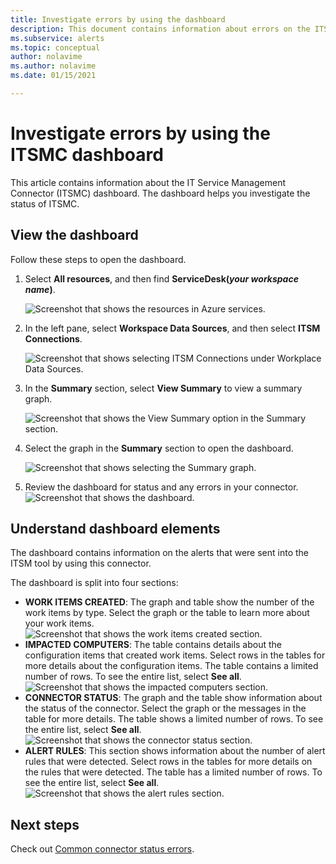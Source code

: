 ```yaml
---
title: Investigate errors by using the dashboard
description: This document contains information about errors on the ITSMC dashboard.
ms.subservice: alerts
ms.topic: conceptual
author: nolavime
ms.author: nolavime
ms.date: 01/15/2021

---
```


# Investigate errors by using the ITSMC dashboard

This article contains information about the IT Service Management Connector (ITSMC) dashboard. The dashboard helps you investigate the status of ITSMC.

## View the dashboard

Follow these steps to open the dashboard.

1. Select **All resources**, and then find **ServiceDesk(*your workspace name*)**.

   ![Screenshot that shows the resources in Azure services.](media/itsmc-definition/create-new-connection-from-resource.png)

1. In the left pane, select **Workspace Data Sources**, and then select **ITSM Connections**.

   ![Screenshot that shows selecting ITSM Connections under Workplace Data Sources.](media/itsmc-overview/add-new-itsm-connection.png)

1. In the **Summary** section, select **View Summary** to view a summary graph.

    ![Screenshot that shows the View Summary option in the Summary section.](media/itsmc-resync-servicenow/dashboard-view-summary.png)

1. Select the graph in the **Summary** section to open the dashboard.

    ![Screenshot that shows selecting the Summary graph.](media/itsmc-resync-servicenow/dashboard-graph-click.png)

1. Review the dashboard for status and any errors in your connector.
    ![Screenshot that shows the dashboard.](media/itsmc-resync-servicenow/connector-dashboard.png)

## Understand dashboard elements

The dashboard contains information on the alerts that were sent into the ITSM tool by using this connector.

The dashboard is split into four sections:

- **WORK ITEMS CREATED**: The graph and table show the number of the work items by type. Select the graph or the table to learn more about your work items.
      ![Screenshot that shows the work items created section.](media/itsmc-resync-servicenow/itsm-dashboard-workitems.png)
- **IMPACTED COMPUTERS**: The table contains details about the configuration items that created work items.
      Select rows in the tables for more details about the configuration items.
      The table contains a limited number of rows. To see the entire list, select **See all**.
      ![Screenshot that shows the impacted computers section.](media/itsmc-resync-servicenow/itsm-dashboard-impacted-comp.png)
- **CONNECTOR STATUS**: The graph and the table show information about the status of the connector. Select the graph or the messages in the table for more details. The table shows a limited number of rows. To see the entire list, select **See all**.
      ![Screenshot that shows the connector status section.](media/itsmc-resync-servicenow/itsm-dashboard-connector-status.png)
- **ALERT RULES**: This section shows information about the number of alert rules that were detected. Select rows in the tables for more details on the rules that were detected. The table has a limited number of rows. To see the entire list, select **See all**.
      ![Screenshot that shows the alert rules section.](media/itsmc-resync-servicenow/itsm-dashboard-alert-rules.png)

## Next steps

Check out [Common connector status errors](itsmc-dashboard-errors.md).

